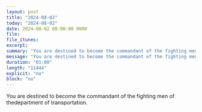 ```yaml
---
layout: post
title: "2024-08-02"
today: "2024-08-02"
date: 2024-08-02 00:00:00 0000
file:
file_itunes:
excerpt:
summary: "You are destined to become the commandant of the fighting men of thedepartment of transportation."
message: "You are destined to become the commandant of the fighting men of thedepartment of transportation."
duration: "01:00"
length: "11444"
explicit: "no"
block: "no"
---
```

You are destined to become the commandant of the fighting men of thedepartment of transportation.

